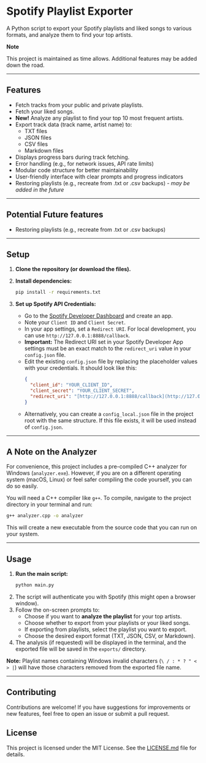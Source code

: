 # Spotify Playlist Exporter

A Python script to export your Spotify playlists and liked songs to various formats, and analyze them to find your top artists.

**Note**

This project is maintained as time allows. Additional features may be added down the road.

---

## Features

- Fetch tracks from your public and private playlists.
- Fetch your liked songs.
- **New!** Analyze any playlist to find your top 10 most frequent artists.
- Export track data (track name, artist name) to:
    - TXT files
    - JSON files
    - CSV files
    - Markdown files
- Displays progress bars during track fetching.
- Error handling (e.g., for network issues, API rate limits)
- Modular code structure for better maintainability
- User-friendly interface with clear prompts and progress indicators
- Restoring playlists (e.g., recreate from .txt or .csv backups) - *may be added in the future*

---

## Potential Future features    

- Restoring playlists (e.g., recreate from .txt or .csv backups)

---

## Setup

1.  **Clone the repository (or download the files).**

2.  **Install dependencies:**
    ```bash
    pip install -r requirements.txt
    ```

3.  **Set up Spotify API Credentials:**
    - Go to the [Spotify Developer Dashboard](https://developer.spotify.com/dashboard/) and create an app.
    - Note your `Client ID` and `Client Secret`.
    - In your app settings, set a `Redirect URI`. For local development, you can use `http://127.0.0.1:8888/callback`.
    - **Important:** The Redirect URI set in your Spotify Developer App settings must be an exact match to the `redirect_uri` value in your `config.json` file.
    - Edit the existing `config.json` file by replacing the placeholder values with your credentials. It should look like this:
      ```json
      {
        "client_id": "YOUR_CLIENT_ID",
        "client_secret": "YOUR_CLIENT_SECRET",
        "redirect_uri": "[http://127.0.0.1:8888/callback](http://127.0.0.1:8888/callback)"
      }
      ```
    - Alternatively, you can create a `config_local.json` file in the project root with the same structure. If this file exists, it will be used instead of `config.json`.

---

## A Note on the Analyzer

For convenience, this project includes a pre-compiled C++ analyzer for Windows (`analyzer.exe`). However, if you are on a different operating system (macOS, Linux) or feel safer compiling the code yourself, you can do so easily.

You will need a C++ compiler like `g++`. To compile, navigate to the project directory in your terminal and run:
```bash
g++ analyzer.cpp -o analyzer
```
This will create a new executable from the source code that you can run on your system.

---

## Usage

1.  **Run the main script:**
    ```bash
    python main.py
    ```
2.  The script will authenticate you with Spotify (this might open a browser window).
3.  Follow the on-screen prompts to:
    - Choose if you want to **analyze the playlist** for your top artists.
    - Choose whether to export from your playlists or your liked songs.
    - If exporting from playlists, select the playlist you want to export.
    - Choose the desired export format (TXT, JSON, CSV, or Markdown).
4.  The analysis (if requested) will be displayed in the terminal, and the exported file will be saved in the `exports/` directory.

**Note:** Playlist names containing Windows invalid characters (`\ / : * ? " < > |`) will have those characters removed from the exported file name.

---

## Contributing

Contributions are welcome! If you have suggestions for improvements or new features, feel free to open an issue or submit a pull request.

## License

This project is licensed under the MIT License. See the [LICENSE.md](LICENSE.md) file for details.
